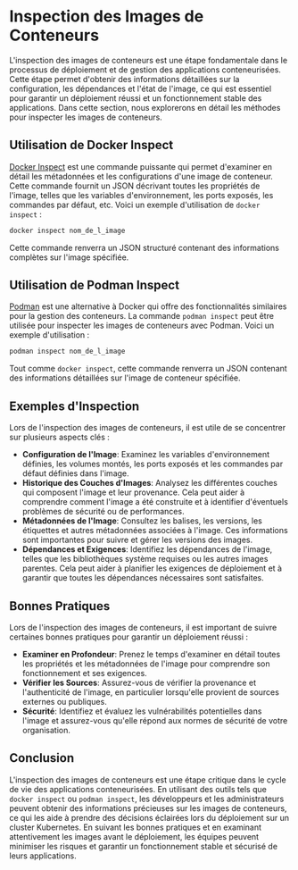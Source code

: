 # Inspection des Images de Conteneurs

L'inspection des images de conteneurs est une étape fondamentale dans le processus de déploiement et de gestion des applications conteneurisées. Cette étape permet d'obtenir des informations détaillées sur la configuration, les dépendances et l'état de l'image, ce qui est essentiel pour garantir un déploiement réussi et un fonctionnement stable des applications. Dans cette section, nous explorerons en détail les méthodes pour inspecter les images de conteneurs.

## Utilisation de Docker Inspect

[Docker Inspect](https://docs.docker.com/engine/reference/commandline/inspect/) est une commande puissante qui permet d'examiner en détail les métadonnées et les configurations d'une image de conteneur. Cette commande fournit un JSON décrivant toutes les propriétés de l'image, telles que les variables d'environnement, les ports exposés, les commandes par défaut, etc. Voici un exemple d'utilisation de `docker inspect` :

```bash
docker inspect nom_de_l_image
```

Cette commande renverra un JSON structuré contenant des informations complètes sur l'image spécifiée.

## Utilisation de Podman Inspect

[Podman](https://podman.io/) est une alternative à Docker qui offre des fonctionnalités similaires pour la gestion des conteneurs. La commande `podman inspect` peut être utilisée pour inspecter les images de conteneurs avec Podman. Voici un exemple d'utilisation :

```bash
podman inspect nom_de_l_image
```

Tout comme `docker inspect`, cette commande renverra un JSON contenant des informations détaillées sur l'image de conteneur spécifiée.

## Exemples d'Inspection

Lors de l'inspection des images de conteneurs, il est utile de se concentrer sur plusieurs aspects clés :

- **Configuration de l'Image**: Examinez les variables d'environnement définies, les volumes montés, les ports exposés et les commandes par défaut définies dans l'image.
- **Historique des Couches d'Images**: Analysez les différentes couches qui composent l'image et leur provenance. Cela peut aider à comprendre comment l'image a été construite et à identifier d'éventuels problèmes de sécurité ou de performances.
- **Métadonnées de l'Image**: Consultez les balises, les versions, les étiquettes et autres métadonnées associées à l'image. Ces informations sont importantes pour suivre et gérer les versions des images.
- **Dépendances et Exigences**: Identifiez les dépendances de l'image, telles que les bibliothèques système requises ou les autres images parentes. Cela peut aider à planifier les exigences de déploiement et à garantir que toutes les dépendances nécessaires sont satisfaites.

## Bonnes Pratiques

Lors de l'inspection des images de conteneurs, il est important de suivre certaines bonnes pratiques pour garantir un déploiement réussi :

- **Examiner en Profondeur**: Prenez le temps d'examiner en détail toutes les propriétés et les métadonnées de l'image pour comprendre son fonctionnement et ses exigences.
- **Vérifier les Sources**: Assurez-vous de vérifier la provenance et l'authenticité de l'image, en particulier lorsqu'elle provient de sources externes ou publiques.
- **Sécurité**: Identifiez et évaluez les vulnérabilités potentielles dans l'image et assurez-vous qu'elle répond aux normes de sécurité de votre organisation.

## Conclusion

L'inspection des images de conteneurs est une étape critique dans le cycle de vie des applications conteneurisées. En utilisant des outils tels que `docker inspect` ou `podman inspect`, les développeurs et les administrateurs peuvent obtenir des informations précieuses sur les images de conteneurs, ce qui les aide à prendre des décisions éclairées lors du déploiement sur un cluster Kubernetes. En suivant les bonnes pratiques et en examinant attentivement les images avant le déploiement, les équipes peuvent minimiser les risques et garantir un fonctionnement stable et sécurisé de leurs applications.